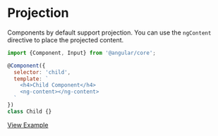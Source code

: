 # Projection

Components by default support projection. You can use the `ngContent` directive to place the projected content.

```js
import {Component, Input} from '@angular/core';

@Component({
  selector: 'child',
  template: `
    <h4>Child Component</h4>
    <ng-content></ng-content>
  `
})
class Child {}
```

[View Example](http://plnkr.co/edit/1ISxp5sjAaMgqiG5Lfok?p=preview)
